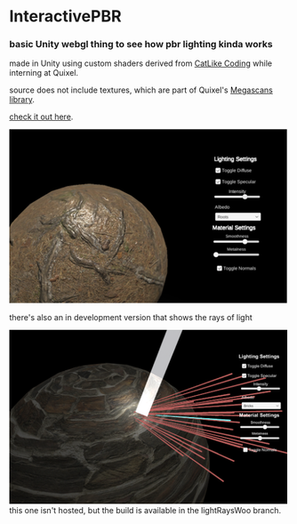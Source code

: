 # InteractivePBR
### basic Unity webgl thing to see how pbr lighting kinda works

made in Unity using custom shaders derived from [CatLike Coding](https://catlikecoding.com/unity/tutorials/rendering/) while interning at Quixel.

source does not include textures, which are part of Quixel's [Megascans library](https://quixel.com/megascans).

[check it out here](https://safefatnoob.github.io/InteractivePBR/).

<img src="https://github.com/SafeFatNoob/InteractivePBR/blob/master/Assets/og.png" alt="current build" width="500"/>

there's also an in development version that shows the rays of light

<img src="https://github.com/SafeFatNoob/InteractivePBR/blob/master/Assets/dev.png" alt="dev build" width="500"/>
this one isn't hosted, but the build is available in the lightRaysWoo branch.

